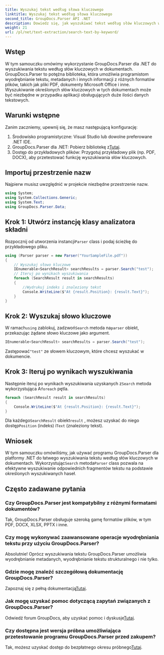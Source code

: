 ```yaml
---
title: Wyszukaj tekst według słowa kluczowego
linktitle: Wyszukaj tekst według słowa kluczowego
second_title: GroupDocs.Parser API .NET
description: Dowiedz się, jak wyszukiwać tekst według słów kluczowych w dokumentach przy użyciu programu GroupDocs.Parser dla platformy .NET. Wydajnie i z łatwością wyodrębniaj istotne treści.
weight: 21
url: /pl/net/text-extraction/search-text-by-keyword/
---
```

## Wstęp
W tym samouczku omówimy wykorzystanie GroupDocs.Parser dla .NET do wyszukiwania tekstu według słów kluczowych w dokumentach. GroupDocs.Parser to potężna biblioteka, która umożliwia programistom wyodrębnianie tekstu, metadanych i innych informacji z różnych formatów plików, takich jak pliki PDF, dokumenty Microsoft Office i inne. Wyszukiwanie określonych słów kluczowych w tych dokumentach może być niezbędne w przypadku aplikacji obsługujących duże ilości danych tekstowych.
## Warunki wstępne
Zanim zaczniemy, upewnij się, że masz następującą konfigurację:
1. Środowisko programistyczne: Visual Studio lub dowolne preferowane .NET IDE.
2.  GroupDocs.Parser dla .NET: Pobierz bibliotekę z[Tutaj](https://releases.groupdocs.com/parser/net/).
3. Dostęp do przykładowych plików: Przygotuj przykładowy plik (np. PDF, DOCX), aby przetestować funkcję wyszukiwania słów kluczowych.

## Importuj przestrzenie nazw
Najpierw musisz uwzględnić w projekcie niezbędne przestrzenie nazw.
```csharp
using System;
using System.Collections.Generic;
using System.Text;
using GroupDocs.Parser.Data;
```
## Krok 1: Utwórz instancję klasy analizatora składni
 Rozpocznij od utworzenia instancji`Parser` class i podaj ścieżkę do przykładowego pliku.
```csharp
using (Parser parser = new Parser("YourSampleFile.pdf"))
{
    // Wyszukaj słowo kluczowe
    IEnumerable<SearchResult> searchResults = parser.Search("test");
    // Iteruj po wynikach wyszukiwania
    foreach (SearchResult result in searchResults)
    {
        //Wydrukuj indeks i znaleziony tekst
        Console.WriteLine($"At {result.Position}: {result.Text}");
    }
}
```
## Krok 2: Wyszukaj słowo kluczowe
 W ramach`using` zablokuj, zadzwoń`Search` metoda na`parser` obiekt, przekazując żądane słowo kluczowe jako argument.
```csharp
IEnumerable<SearchResult> searchResults = parser.Search("test");
```
 Zastępować`"test"` ze słowem kluczowym, które chcesz wyszukać w dokumencie.
## Krok 3: Iteruj po wynikach wyszukiwania
 Następnie iteruj po wynikach wyszukiwania uzyskanych z`Search` metoda wykorzystująca A`foreach` pętla.
```csharp
foreach (SearchResult result in searchResults)
{
    Console.WriteLine($"At {result.Position}: {result.Text}");
}
```
 Dla każdego`SearchResult` obiekt`result` , możesz uzyskać do niego dostęp`Position` (indeks) i`Text` (znaleziony tekst).

## Wniosek
 W tym samouczku omówiliśmy, jak używać programu GroupDocs.Parser dla platformy .NET do łatwego wyszukiwania tekstu według słów kluczowych w dokumentach. Wykorzystując`Search` metoda`Parser` class pozwala na efektywne wyszukiwanie odpowiednich fragmentów tekstu na podstawie określonych wyszukiwanych haseł.

## Często zadawane pytania
### Czy GroupDocs.Parser jest kompatybilny z różnymi formatami dokumentów?
Tak, GroupDocs.Parser obsługuje szeroką gamę formatów plików, w tym PDF, DOCX, XLSX, PPTX i inne.
### Czy mogę wykonywać zaawansowane operacje wyodrębniania tekstu przy użyciu GroupDocs.Parser?
Absolutnie! Oprócz wyszukiwania tekstu GroupDocs.Parser umożliwia wyodrębnianie metadanych, wyodrębnianie tekstu strukturalnego i nie tylko.
### Gdzie mogę znaleźć szczegółową dokumentację GroupDocs.Parser?
Zapoznaj się z pełną dokumentacją[Tutaj](https://tutorials.groupdocs.com/parser/net/).
### Jak mogę uzyskać pomoc dotyczącą zapytań związanych z GroupDocs.Parser?
 Odwiedź forum GroupDocs, aby uzyskać pomoc i dyskusje[Tutaj](https://forum.groupdocs.com/c/parser/17).
### Czy dostępna jest wersja próbna umożliwiająca przetestowanie programu GroupDocs.Parser przed zakupem?
 Tak, możesz uzyskać dostęp do bezpłatnego okresu próbnego[Tutaj](https://releases.groupdocs.com/).